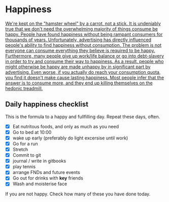 # Happiness

[We're kept on the "hamster wheel" by a carrot, not a stick.
It is undeniably true that we don't need the overwhelming majority of things consume be happy. People have found happiness without being rampant consumers for thousands of years. Unfortunately, advertising has directly influenced people's ability to find happiness without consumption. The problem is not everyone can consume everything they believe is required to be happy. Furthermore, many people give up work/life balance or go into debt-slavery in order to try and consume their way to happiness. As a result, people who might otherwise be happy are made unhappy by in significant part by advertising.
Even worse, if you actually do reach your consumption quota, you find it doesn't make cause lasting happiness. Most people infer that the answer is to consume more, and they end up killing themselves on the hedonic treadmill.](https://wiki.nikitavoloboev.xyz/economy)

## Daily happiness checklist
This is the formula to a happy and fullfilling day. Repeat these days, often.

- [x] Eat nutritous foods, and only as much as you need
- [x] Go to bed at 10:00
- [x] wake up early (preferably do light excersise until work)
- [x] Go for a run 
- [x] Stretch
- [x] Commit to git
- [x] journal / write in gitbooks
- [x] play tennis 
- [x] arrange FNDs and future events
- [x] Go out for drinks with **key** friends  
- [x] Wash and moisterise face   

If you are not happy. Check how many of these you have done today. 
 
